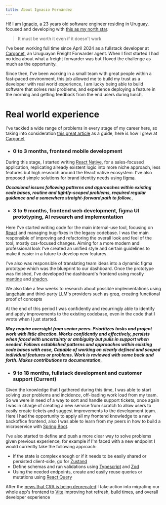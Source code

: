 ```yaml
---
title: About Ignacio Fernández
---
```


Hi! I am [Ignacio](https://www.linkedin.com/in/ignaciofern%C3%A1ndez/), a 23 years old software engineer residing in Uruguay, focused and developing with
[this as my north star](https://world.hey.com/dhh/it-must-be-worth-it-even-if-it-doesn-t-work-1e7f49fc).
> It must be worth it even if it doesn't work

I've been working full time since April 2024 as a fullstack developer at [Cargonet](https://www.linkedin.com/company/austral-cargo/posts/?feedView=all), an Uruguayan Freight
Forwarder agent. When I first started I had no idea about what a freight forwarder was but I loved the challenge as much as the opportunity.

Since then, I've been working in a small team with great people within a fast-paced environment, this job allowed me to build my trust as a developer with real world experience, I
am lucky being able to build software that solves real problems, and experience deploying a feature in the morning and getting feedback from the end users during lunch.

# Real world experience

I've tackled a wide range of problems in every stage of my career here, so taking into consideration [this great article](https://basecamp.com/handbook/titles-for-programmers) as a
guide, here is how I grew at [Cargonet](https://www.linkedin.com/company/austral-cargo/posts/?feedView=all)

- ### 0 to 3 months, frontend mobile development

During this stage, I started writing [React Native](https://reactnative.dev/), for a sales-focused application, replicating already existent logic into more
niche
approach, less features but high research around the React native ecosystem. I've also proposed simple solutions for brand identity needs using [figma](https://figma.com).

_**Occasional issues following patterns and approaches within existing code bases, routine and tightly-scoped problems, required regular guidance and a somewhere straight-forward
path to follow.**_,

- ### 3 to 9 months, frontend web development, figma UI prototyping, AI research and implementation

Here I've started writing code for the main internal-use tool, focusing on [React](https://react.dev/) and managing bug-fixes in the legacy codebase. I was the main responsible of
improving and
refactoring the overall look
and feel of the tool, mostly css-focused changes. Aiming for a more modern and professional look I've created an unified style and certain guidelines to make it easier in a future
to develop new features.

I've also was responsible of translating team ideas into a dynamic figma prototype which was the blueprint to our dashboard. Once the prototype was finished, I've developed the
dashboard's frontend using mostly [mantine](https://mantine.dev/) and [shadcn](https://ui.shadcn.com/charts/area).

We also take a few weeks to research about possible implementations using [langchain](https://www.langchain.com/) and third-party LLM's providers such as [groq](https://groq.com/),
creating functional proof of concepts

At the end of this period I was confidently and recurringly able to identify and apply improvements to the existing codebase, even in the code that I wrote when I just started.

_**May require oversight from senior peers. Prioritizes tasks and project work with little direction. Works confidently and effectively, persists when faced with uncertainty or
ambiguity but pulls in support when
needed. Follows established patterns and approaches within existing code bases with ease, Capable of working on clearly defined and scoped individual features or problems. Work is
reviewed with some back and forth. Makes contributions to documentation**_,

- ### 9 to 18 months, fullstack development and customer support (Current)

Given the knowledge that I gathered during this time, I was able to start solving user problems and incidence, off-loading work load from my
team. So we were in need of a way to sort and handle support tickets, once again I was in charge of creating a new service from scratch to allow users to easily create tickets and
suggest improvements to the development team.
Here I had the opportunity to apply all my frontend knowledge to a new backoffice frontend, also I was able to learn from my peers in how to build a microservice
with [Spring Boot](https://spring.io/projects/spring-boot).

I've also started to define and push a more clear way to solve problems given previous experience, for example if I'm faced with a new endpoint I would currently take the following
approach:

- If the state is complex enough or if it needs to be easily shared or persisted client-side, go for [Zustand](https://zustand-demo.pmnd.rs/)
- Define schemas and run validations using [Typescript](https://www.typescriptlang.org/) and [Zod](https://zod.dev/)
- Using the needed endpoints, create and easily reuse queries or mutations using [React Query](https://tanstack.com/query/latest)

After the [news that CRA is being deprecated](https://react.dev/blog/2025/02/14/sunsetting-create-react-app) I take action into migrating our whole app's frontend
to [Vite](https://vite.dev/) improving hot refresh, build times, and overall developer experience


